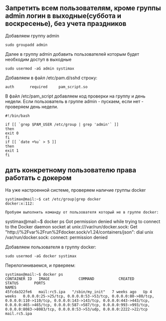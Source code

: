 ## Запретить всем пользователям, кроме группы admin логин в выходные(суббота и воскресенье), без учета праздников
Добавляем группу admin
````
sudo groupadd admin
````
Далее в группу admin добавить пользователей которым будет необходим доступ в выходные
````
sudo usermod -aG admin systimax
````
Добавляем в файл /etc/pam.d/sshd строку:
````
auth       required     pam_script.so
````
В файл /etc/pam_script добавляем код проверки на группу и день недели. Если пользователь в группе  admin - пускаем, если нет - проверяем день недели.
````
#!/bin/bash

if [[ `grep $PAM_USER /etc/group | grep 'admin'` ]]
then
exit 0
fi
if [[ `date +%u` > 5 ]]
then
exit 1
fi

````




## дать конкретному пользователю права работать с докером

На уже настроенной системе, проверяем наличие группы docker
````
systimax@mail:~$ cat /etc/group|grep docker
docker:x:112:

Пробуем выполнить команду от пользователя который не в группе docker:
````
systimax@mail:~$ docker ps
Got permission denied while trying to connect to the Docker daemon socket at unix:///var/run/docker.sock: Get "http://%2Fvar%2Frun%2Fdocker.sock/v1.24/containers/json": dial unix /var/run/docker.sock: connect: permission denied

Добавляем пользователя в группу docker:
````
sudo usermod -aG docker systimax
````

Перелогиниваемся, и прверяем:
````
systimax@mail:~$ docker ps
CONTAINER ID   IMAGE             COMMAND           CREATED       STATUS       PORTS                                                                                                                                                                                                                                                              NAMES
45fcda322fe6   mail:rc5.ipa   "/sbin/my_init"   7 weeks ago   Up 4 weeks   0.0.0.0:25->25/tcp, 0.0.0.0:53->53/tcp, 0.0.0.0:80->80/tcp, 0.0.0.0:110->110/tcp, 0.0.0.0:143->143/tcp, 0.0.0.0:443->443/tcp, 0.0.0.0:465->465/tcp, 0.0.0.0:587->587/tcp, 0.0.0.0:993->993/tcp, 0.0.0.0:8083->8083/tcp, 0.0.0.0:53->53/udp, 0.0.0.0:2222->22/tcp   mail.rc5.ipa

````